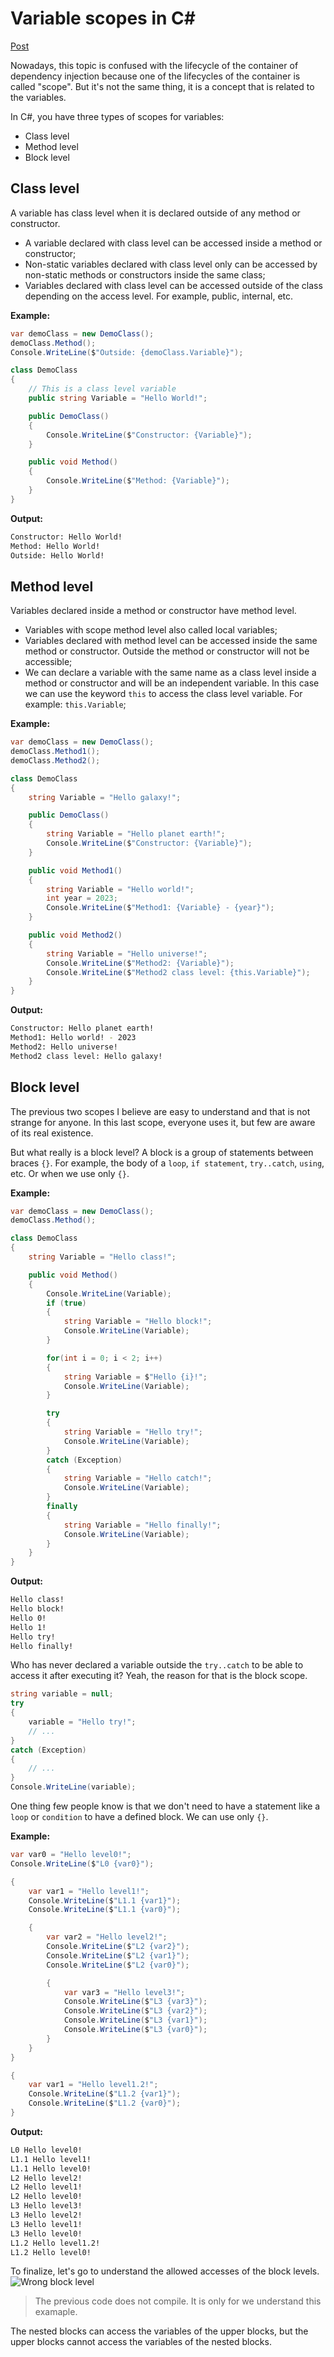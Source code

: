 # Variable scopes in C#

[Post](https://medium.com/@NelsonBN/variable-scopes-in-c-8f7c7bbeecb1)

Nowadays, this topic is confused with the lifecycle of the container of dependency injection because one of the lifecycles of the container is called "scope". But it's not the same thing, it is a concept that is related to the variables.

In C#, you have three types of scopes for variables:
* Class level
* Method level
* Block level



## Class level
A variable has class level when it is declared outside of any method or constructor.

* A variable declared with class level can be accessed inside a method or constructor;
* Non-static variables declared with class level only can be accessed by non-static methods or constructors inside the same class;
* Variables declared with class level can be accessed outside of the class depending on the access level. For example, public, internal, etc.

**Example:**
```csharp
var demoClass = new DemoClass();
demoClass.Method();
Console.WriteLine($"Outside: {demoClass.Variable}");

class DemoClass
{
    // This is a class level variable
    public string Variable = "Hello World!";

    public DemoClass()
    {
        Console.WriteLine($"Constructor: {Variable}");
    }

    public void Method()
    {
        Console.WriteLine($"Method: {Variable}");
    }
}
```

**Output:**
```bash
Constructor: Hello World!
Method: Hello World!
Outside: Hello World!
```



## Method level

Variables declared inside a method or constructor have method level.

* Variables with scope method level also called local variables;
* Variables declared with method level can be accessed inside the same method or constructor. Outside the method or constructor will not be accessible;
* We can declare a variable with the same name as a class level inside a method or constructor and will be an independent variable. In this case we can use the keyword `this` to access the class level variable. For example: `this.Variable`;

**Example:**
```csharp
var demoClass = new DemoClass();
demoClass.Method1();
demoClass.Method2();

class DemoClass
{
    string Variable = "Hello galaxy!";

    public DemoClass()
    {
        string Variable = "Hello planet earth!";
        Console.WriteLine($"Constructor: {Variable}");
    }

    public void Method1()
    {
        string Variable = "Hello world!";
        int year = 2023;
        Console.WriteLine($"Method1: {Variable} - {year}");
    }

    public void Method2()
    {
        string Variable = "Hello universe!";
        Console.WriteLine($"Method2: {Variable}");
        Console.WriteLine($"Method2 class level: {this.Variable}");
    }
}
```

**Output:**
```bash
Constructor: Hello planet earth!
Method1: Hello world! - 2023
Method2: Hello universe!
Method2 class level: Hello galaxy!
```



## Block level

The previous two scopes I believe are easy to understand and that is not strange for anyone. In this last scope, everyone uses it, but few are aware of its real existence.

But what really is a block level? A block is a group of statements between braces `{}`. For example, the body of a `loop`, `if statement`, `try..catch`, `using`, etc. Or when we use only `{}`.

**Example:**
```csharp
var demoClass = new DemoClass();
demoClass.Method();

class DemoClass
{
    string Variable = "Hello class!";

    public void Method()
    {
        Console.WriteLine(Variable);
        if (true)
        {
            string Variable = "Hello block!";
            Console.WriteLine(Variable);
        }

        for(int i = 0; i < 2; i++)
        {
            string Variable = $"Hello {i}!";
            Console.WriteLine(Variable);
        }

        try
        {
            string Variable = "Hello try!";
            Console.WriteLine(Variable);
        }
        catch (Exception)
        {
            string Variable = "Hello catch!";
            Console.WriteLine(Variable);
        }
        finally
        {
            string Variable = "Hello finally!";
            Console.WriteLine(Variable);
        }
    }
}
```

**Output:**
```bash
Hello class!
Hello block!
Hello 0!
Hello 1!
Hello try!
Hello finally!
```

Who has never declared a variable outside the `try..catch` to be able to access it after executing it? Yeah, the reason for that is the block scope.

```csharp
string variable = null;
try
{
    variable = "Hello try!";
    // ...
}
catch (Exception)
{
    // ...
}
Console.WriteLine(variable);
```

One thing few people know is that we don't need to have a statement like a `loop` or `condition` to have a defined block. We can use only `{}`.

**Example:**
```csharp
var var0 = "Hello level0!";
Console.WriteLine($"L0 {var0}");

{
    var var1 = "Hello level1!";
    Console.WriteLine($"L1.1 {var1}");
    Console.WriteLine($"L1.1 {var0}");

    {
        var var2 = "Hello level2!";
        Console.WriteLine($"L2 {var2}");
        Console.WriteLine($"L2 {var1}");
        Console.WriteLine($"L2 {var0}");

        {
            var var3 = "Hello level3!";
            Console.WriteLine($"L3 {var3}");
            Console.WriteLine($"L3 {var2}");
            Console.WriteLine($"L3 {var1}");
            Console.WriteLine($"L3 {var0}");
        }
    }
}

{
    var var1 = "Hello level1.2!";
    Console.WriteLine($"L1.2 {var1}");
    Console.WriteLine($"L1.2 {var0}");
}
```

**Output:**
```bash
L0 Hello level0!
L1.1 Hello level1!
L1.1 Hello level0!
L2 Hello level2!
L2 Hello level1!
L2 Hello level0!
L3 Hello level3!
L3 Hello level2!
L3 Hello level1!
L3 Hello level0!
L1.2 Hello level1.2!
L1.2 Hello level0!
```

To finalize, let's go to understand the allowed accesses of the block levels.
![Wrong block level](/media/wrong-block-level.png "Wrong block level")

> The previous code does not compile. It is only for we understand this examaple.

The nested blocks can access the variables of the upper blocks, but the upper blocks cannot access the variables of the nested blocks.
